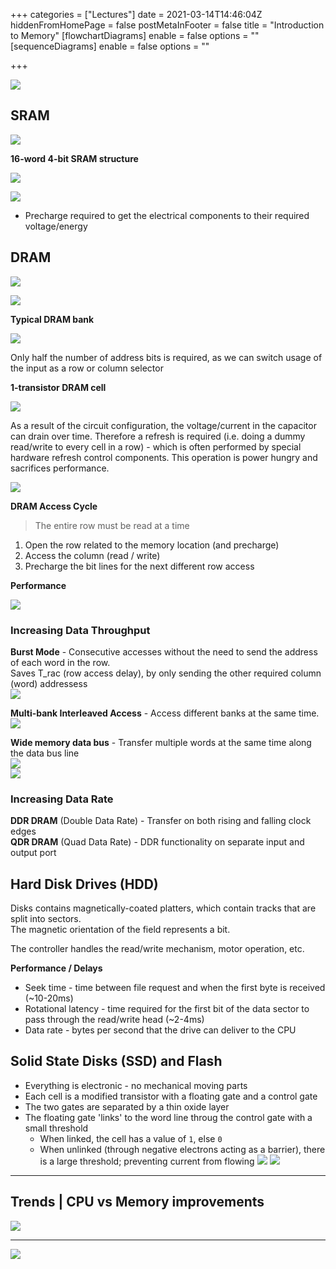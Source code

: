 +++
categories = ["Lectures"]
date = 2021-03-14T14:46:04Z
hiddenFromHomePage = false
postMetaInFooter = false
title = "Introduction to Memory"
[flowchartDiagrams]
enable = false
options = ""
[sequenceDiagrams]
enable = false
options = ""

+++

![](/uploads/Snipaste_2021-03-15_04-14-49.png)

## SRAM

![](/uploads/Snipaste_2021-03-15_03-26-21.png)

**16-word 4-bit SRAM structure**

![](/uploads/Snipaste_2021-03-15_03-31-04.png)

![](/uploads/Snipaste_2021-03-15_03-32-44.png)

* Precharge required to get the electrical components to their required voltage/energy

## DRAM

![](/uploads/Snipaste_2021-03-15_03-37-05.png)

![](/uploads/Snipaste_2021-03-15_03-37-33.png)

**Typical DRAM bank**

![](/uploads/Snipaste_2021-03-15_03-38-34.png)

Only half the number of address bits is required, as we can switch usage of the input as a row or column selector

**1-transistor DRAM cell**

![](/uploads/Snipaste_2021-03-15_03-41-02.png)

As a result of the circuit configuration, the voltage/current in the capacitor can drain over time. Therefore a refresh is required (i.e. doing a dummy read/write to every cell in a row) - which is often performed by special hardware refresh control components. This operation is power hungry and sacrifices performance.

![](/uploads/Snipaste_2021-03-15_03-45-29.png)

**DRAM Access Cycle**

> The entire row must be read at a time

1. Open the row related to the memory location (and precharge)
2. Access the column (read / write)
3. Precharge the bit lines for the next different row access

**Performance**

![](/uploads/Snipaste_2021-03-15_03-47-29.png)

### Increasing Data Throughput

**Burst Mode** - Consecutive accesses without the need to send the address of each word in the row.  
Saves T\_rac (row access delay), by only sending the other required column (word) addressess  
![](/uploads/Snipaste_2021-03-15_03-53-17.png)  

**Multi-bank Interleaved Access** - Access different banks at the same time.  
![](/uploads/Snipaste_2021-03-15_03-55-20.png)

**Wide memory data bus** - Transfer multiple words at the same time along the data bus line  
![](/uploads/Snipaste_2021-03-15_03-56-13.png)  
![](/uploads/Snipaste_2021-03-15_03-58-47.png)

### Increasing Data Rate

**DDR DRAM** (Double Data Rate) - Transfer on both rising and falling clock edges  
**QDR DRAM** (Quad Data Rate) - DDR functionality on separate input and output port

## Hard Disk Drives (HDD)

Disks contains magnetically-coated platters, which contain tracks that are split into sectors.  
The magnetic orientation of the field represents a bit.  

The controller handles the read/write mechanism, motor operation, etc.

**Performance / Delays**

* Seek time - time between file request and when the first byte is received (~10-20ms)
* Rotational latency - time required for the first bit of the data sector to pass through the read/write head (~2-4ms)
* Data rate - bytes per second that the drive can deliver to the CPU 

## Solid State Disks (SSD) and Flash

* Everything is electronic - no mechanical moving parts
* Each cell is a modified transistor with a floating gate and a control gate
* The two gates are separated by a thin oxide layer
* The floating gate 'links' to the word line throug the control gate with a small threshold
  * When linked, the cell has a value of `1`, else `0`
  * When unlinked (through negative electrons acting as a barrier), there is a large threshold; preventing current from flowing
![](/uploads/Snipaste_2021-03-15_04-09-16.png)
![](/uploads/Snipaste_2021-03-15_04-08-11.png)

---

## Trends | CPU vs Memory improvements

![](/uploads/Snipaste_2021-03-15_04-10-49.png)

---

![](/uploads/Snipaste_2021-03-15_04-12-25.png)
